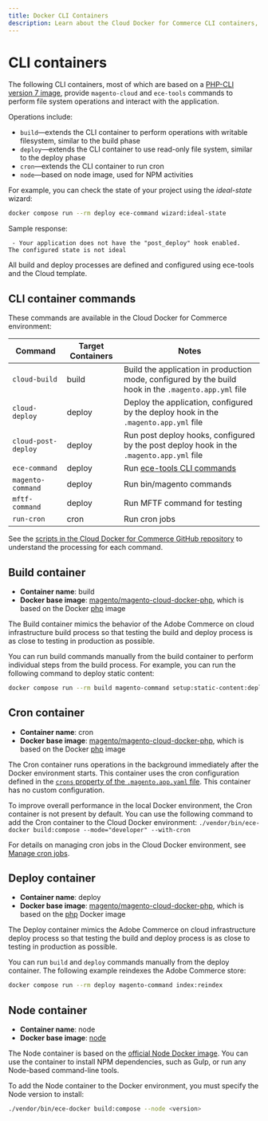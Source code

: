 ```yaml
---
title: Docker CLI Containers
description: Learn about the Cloud Docker for Commerce CLI containers, images used, and useful guidance.
---
```


# CLI containers

The following CLI containers, most of which are based on a [PHP-CLI version 7 image][], provide `magento-cloud` and `ece-tools` commands to perform file system operations and interact with the application.

Operations include:

- `build`—extends the CLI container to perform operations with writable filesystem, similar to the build phase
- `deploy`—extends the CLI container to use read-only file system, similar to the deploy phase
- `cron`—extends the CLI container to run cron
- `node`—based on node image, used for NPM activities

For example, you can check the state of your project using the _ideal-state_ wizard:

```bash
docker compose run --rm deploy ece-command wizard:ideal-state
```

Sample response:

```terminal
 - Your application does not have the "post_deploy" hook enabled.
The configured state is not ideal
```

All build and deploy processes are defined and configured using ece-tools and the Cloud template.

## CLI container commands

These commands are available in the Cloud Docker for Commerce environment:

| Command       | Target Containers   |  Notes |
| ------------- |  ------------------ |------------------ |
| `cloud-build` | build | Build the application in production mode, configured by the build hook in the `.magento.app.yml` file |
| `cloud-deploy` | deploy | Deploy the application, configured by the deploy hook in the `.magento.app.yml` file |
| `cloud-post-deploy` | deploy | Run post deploy hooks, configured by the post deploy hook in the `.magento.app.yml` file |
| `ece-command` | deploy | Run [ece-tools CLI commands][] |
| `magento-command` | deploy | Run bin/magento commands |
| `mftf-command` | deploy | Run MFTF command for testing |
| `run-cron` | cron | Run cron jobs |

See the [scripts in the Cloud Docker for Commerce GitHub repository][scripts] to understand the processing for each command.

## Build container

- **Container name**: build
- **Docker base image**: [magento/magento-cloud-docker-php][], which is based on the Docker [php][] image

The Build container mimics the behavior of the Adobe Commerce on cloud infrastructure build process so that testing the build and deploy process is as close to testing in production as possible.

You can run build commands manually from the build container to perform individual steps from the build process. For example, you can run the following command to deploy static content:

```bash
docker compose run --rm build magento-command setup:static-content:deploy
```

## Cron container

- **Container name**: cron
- **Docker base image**: [magento/magento-cloud-docker-php][], which is based on the Docker [php][] image

The Cron container runs operations in the background immediately after the Docker environment starts. This container uses the cron configuration defined in the [`crons` property of the `.magento.app.yaml` file](https://experienceleague.adobe.com/docs/commerce-cloud-service/user-guide/configure/app/properties/crons-property.html). This container has no custom configuration.

<InlineAlert variant="info" slots="text"/>

To improve overall performance in the local Docker environment, the Cron container is not present by default. You can use the following command to add the Cron container to the Cloud Docker environment: `./vendor/bin/ece-docker build:compose --mode="developer" --with-cron`

For details on managing cron jobs in the Cloud Docker environment, see [Manage cron jobs](../configure/manage-cron-jobs.md).

## Deploy container

- **Container name**: deploy
- **Docker base image**: [magento/magento-cloud-docker-php][], which is based on the [php][] Docker image

The Deploy container mimics the Adobe Commerce on cloud infrastructure deploy process so that testing the build and deploy process is as close to testing in production as possible.

You can run `build` and `deploy` commands manually from the deploy container. The following example reindexes the Adobe Commerce store:

```bash
docker compose run --rm deploy magento-command index:reindex
```

## Node container

- **Container name**: node
- **Docker base image**: [node][]

The Node container is based on the [official Node Docker image][node]. You can use the container to install NPM dependencies, such as Gulp, or run any Node-based command-line tools.

To add the Node container to the Docker environment, you must specify the Node version to install:

```bash
./vendor/bin/ece-docker build:compose --node <version>
```

[PHP-CLI version 7 image]: https://hub.docker.com/r/magento/magento-cloud-docker-php
[magento/magento-cloud-docker-php]: https://hub.docker.com/r/magento/magento-cloud-docker-php
[scripts]: https://github.com/magento/magento-cloud-docker/tree/develop/images/php/cli/bin
[Cloud Docker scripts]: https://github.com/magento/magento-cloud-docker/tree/develop/images/php/cli/bin
[magento/magento-cloud-docker-php]: https://hub.docker.com/r/magento/magento-cloud-docker-php
[php]: https://hub.docker.com/_/php
[node]: https://hub.docker.com/_/node
[ece-tools CLI commands]: https://experienceleague.adobe.com/docs/commerce-cloud-service/user-guide/dev-tools/ece-tools/package-overview.html
